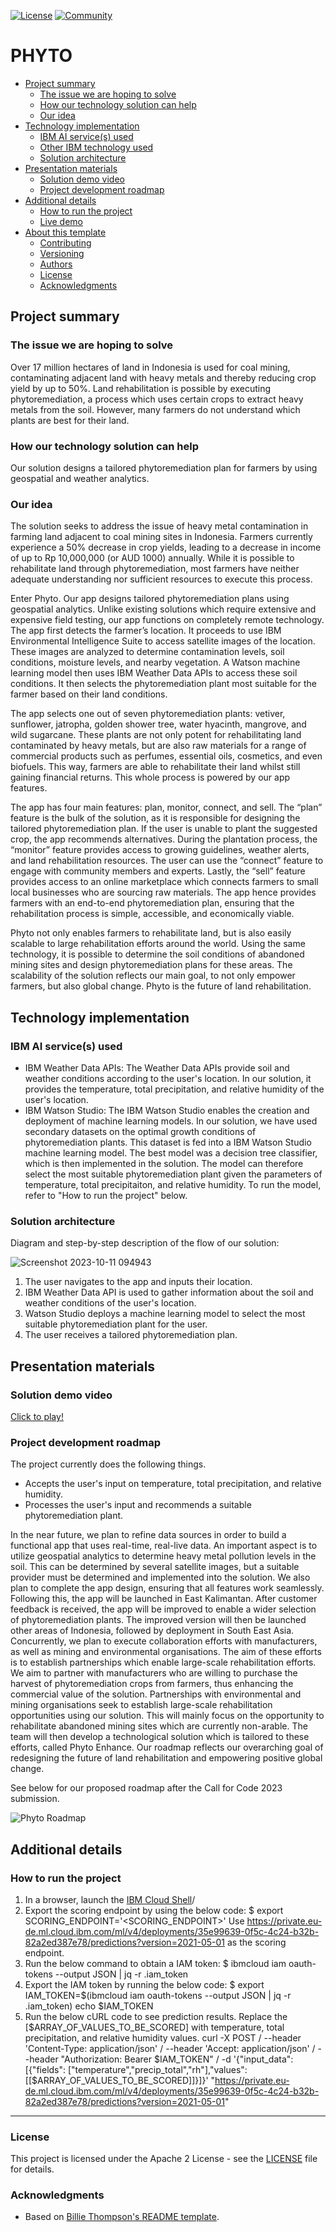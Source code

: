 [![License](https://img.shields.io/badge/License-Apache2-blue.svg)](https://www.apache.org/licenses/LICENSE-2.0) [![Community](https://img.shields.io/badge/Join-Community-blue)](https://developer.ibm.com/callforcode/solutions/projects/get-started/)

# PHYTO 

- [Project summary](#project-summary)
  - [The issue we are hoping to solve](#the-issue-we-are-hoping-to-solve)
  - [How our technology solution can help](#how-our-technology-solution-can-help)
  - [Our idea](#our-idea)
- [Technology implementation](#technology-implementation)
  - [IBM AI service(s) used](#ibm-ai-services-used)
  - [Other IBM technology used](#other-ibm-technology-used)
  - [Solution architecture](#solution-architecture)
- [Presentation materials](#presentation-materials)
  - [Solution demo video](#solution-demo-video)
  - [Project development roadmap](#project-development-roadmap)
- [Additional details](#additional-details)
  - [How to run the project](#how-to-run-the-project)
  - [Live demo](#live-demo)
- [About this template](#about-this-template)
  - [Contributing](#contributing)
  - [Versioning](#versioning)
  - [Authors](#authors)
  - [License](#license)
  - [Acknowledgments](#acknowledgments)

## Project summary

### The issue we are hoping to solve

Over 17 million hectares of land in Indonesia is used for coal mining, contaminating adjacent land with heavy metals and thereby reducing crop yield by up to 50%. Land rehabilitation is possible by executing phytoremediation, a process which uses certain crops to extract heavy metals from the soil. However, many farmers do not understand which plants are best for their land. 

### How our technology solution can help

Our solution designs a tailored phytoremediation plan for farmers by using geospatial and weather analytics. 

### Our idea
The solution seeks to address the issue of heavy metal contamination in farming land adjacent to coal mining sites in Indonesia. Farmers currently experience a 50% decrease in crop yields, leading to a decrease in income of up to Rp 10,000,000 (or AUD 1000) annually. While it is possible to rehabilitate land through phytoremediation, most farmers have neither adequate understanding nor sufficient resources to execute this process. 

Enter Phyto. Our app designs tailored phytoremediation plans using geospatial analytics. Unlike existing solutions which require extensive and expensive field testing, our app functions on completely remote technology. The app first detects the farmer’s location. It proceeds to use IBM Environmental Intelligence Suite to access satellite images of the location. These images are analyzed to determine contamination levels, soil conditions, moisture levels, and nearby vegetation. A Watson machine learning model then uses IBM Weather Data APIs to access these soil conditions. It then selects the phytoremediation plant most suitable for the farmer based on their land conditions. 

The app selects one out of seven phytoremediation plants: vetiver, sunflower, jatropha, golden shower tree, water hyacinth, mangrove, and wild sugarcane. These plants are not only potent for rehabilitating land contaminated by heavy metals, but are also raw materials for a range of commercial products such as perfumes, essential oils, cosmetics, and even biofuels. This way, farmers are able to rehabilitate their land whilst still gaining financial returns. This whole process is powered by our app features. 

The app has four main features: plan, monitor, connect, and sell. The “plan” feature is the bulk of the solution, as it is responsible for designing the tailored phytoremediation plan. If the user is unable to plant the suggested crop, the app recommends alternatives. During the plantation process, the “monitor” feature provides access to growing guidelines, weather alerts, and land rehabilitation resources. The user can use the “connect” feature to engage with community members and experts. Lastly, the “sell” feature provides access to an online marketplace which connects farmers to small local businesses who are sourcing raw materials. The app hence provides farmers with an end-to-end phytoremediation plan, ensuring that the rehabilitation process is simple, accessible, and economically viable.

Phyto not only enables farmers to rehabilitate land, but is also easily scalable to large rehabilitation efforts around the world. Using the same technology, it is possible to determine the soil conditions of abandoned mining sites and design phytoremediation plans for these areas. The scalability of the solution reflects our main goal, to not only empower farmers, but also global change. Phyto is the future of land rehabilitation.  

## Technology implementation

### IBM AI service(s) used

- IBM Weather Data APIs: The Weather Data APIs provide soil and weather conditions according to the user's location. In our solution, it provides the temperature, total precipitation, and relative humidity of the user's location. 
- IBM Watson Studio: The IBM Watson Studio enables the creation and deployment of machine learning models. In our solution, we have used secondary datasets on the optimal growth conditions of phytoremediation plants. This dataset is fed into a IBM Watson Studio machine learning model. The best model was a decision tree classifier, which is then implemented in the solution. The model can therefore select the most suitable phytoremediation plant given the parameters of temperature, total precipitaiton, and relative humidity. To run the model, refer to "How to run the project" below. 
  
### Solution architecture

Diagram and step-by-step description of the flow of our solution:

![Screenshot 2023-10-11 094943](https://github.com/alice838/IBM-Call-for-Code-Phyto/assets/141798368/c560fa89-0ddd-4c03-80e6-0eba441830e9)

1. The user navigates to the app and inputs their location.
2. IBM Weather Data API is used to gather information about the soil and weather conditions of the user's location.
3. Watson Studio deploys a machine learning model to select the most suitable phytoremediation plant for the user.
4. The user receives a tailored phytoremediation plan. 


## Presentation materials

### Solution demo video
[Click to play!](https://www.youtube.com/watch?v=TAaIGB7fXZM&feature=shared)


### Project development roadmap

The project currently does the following things.

- Accepts the user's input on temperature, total precipitation, and relative humidity. 
- Processes the user's input and recommends a suitable phytoremediation plant. 

In the near future, we plan to refine data sources in order to build a functional app that uses real-time, real-live data. An important aspect is to utilize geospatial analytics to determine heavy metal pollution levels in the soil. This can be determined by several satellite images, but a suitable provider must be determined and implemented into the solution. We also plan to complete the app design, ensuring that all features work seamlessly. Following this, the app will be launched in East Kalimantan. After customer feedback is received, the app will be improved to enable a wider selection of phytoremediation plants. The improved  version will then be launched other areas of Indonesia, followed by deployment in South East Asia. 
Concurrently, we plan to execute collaboration efforts with manufacturers, as well as mining and environmental organisations. The aim of these efforts is to establish partnerships which enable large-scale rehabilitation efforts. We aim to partner with manufacturers who are willing to purchase the harvest of phytoremediation crops from farmers, thus enhancing the commercial value of the solution. Partnerships with environmental and mining organisations seek to establish large-scale rehabilitation opportunities using our solution. This will mainly focus on the opportunity to rehabilitate abandoned mining sites which are currently non-arable. The team will then develop a technological solution which is tailored to these efforts, called Phyto Enhance. Our roadmap reflects our overarching goal of redesigning the future of land rehabilitation and empowering positive global change. 

See below for our proposed roadmap after the Call for Code 2023 submission.

![Phyto Roadmap](https://github.com/alice838/IBM-Call-for-Code-Phyto/assets/141798368/fd418cb6-112c-43c8-9935-f481bf0f5328)


## Additional details

### How to run the project

1. In a browser, launch the [IBM Cloud Shell](https://cloud.ibm.com/shell)/
2. Export the scoring endpoint by using the below code:
   $ export SCORING_ENDPOINT='<SCORING_ENDPOINT>'
   Use https://private.eu-de.ml.cloud.ibm.com/ml/v4/deployments/35e99639-0f5c-4c24-b32b-82a2ed387e78/predictions?version=2021-05-01 as the scoring endpoint.
3. Run the below command to obtain a IAM token:
   $ ibmcloud iam oauth-tokens --output JSON | jq -r .iam_token
4. Export the IAM token by running the below code:
   $ export IAM_TOKEN=$(ibmcloud iam oauth-tokens --output JSON | jq -r .iam_token)
   echo $IAM_TOKEN
5. Run the below cURL code to see prediction results. Replace the [$ARRAY_OF_VALUES_TO_BE_SCORED] with temperature, total precipitation, and relative humidity values. 
   curl -X POST /
   --header 'Content-Type: application/json' /
   --header 'Accept: application/json' /
   --header "Authorization: Bearer $IAM_TOKEN" /
   -d '{"input_data": [{"fields": ["temperature","precip_total","rh"],"values": [[$ARRAY_OF_VALUES_TO_BE_SCORED]]}]}' "https://private.eu-de.ml.cloud.ibm.com/ml/v4/deployments/35e99639-0f5c-4c24-b32b-82a2ed387e78/predictions?version=2021-05-01"
---

### License

This project is licensed under the Apache 2 License - see the [LICENSE](LICENSE) file for details.

### Acknowledgments

- Based on [Billie Thompson's README template](https://gist.github.com/PurpleBooth/109311bb0361f32d87a2).
